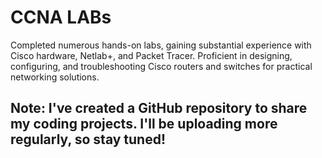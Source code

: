 # CCNA LABs
Completed numerous hands-on labs, gaining substantial experience with Cisco hardware, Netlab+, and Packet Tracer. Proficient in designing, configuring, and troubleshooting Cisco routers and switches for practical networking solutions.

## Note: I've created a GitHub repository to share my coding projects. I'll be uploading more regularly, so stay tuned!
